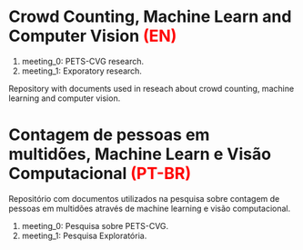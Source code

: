 # Crowd Counting, Machine Learn and Computer Vision <font color="red"> (EN) </font>

1. meeting_0: PETS-CVG research.
2. meeting_1: Exporatory research.

Repository with documents used in reseach about crowd counting, machine learning and computer vision.

# Contagem de pessoas em multidões, Machine Learn e Visão Computacional <font color="red"> (PT-BR) </font>

Repositório com documentos utilizados na pesquisa sobre contagem de pessoas em multidões através de machine learning e 
visão computacional.

1. meeting_0: Pesquisa sobre PETS-CVG.
2. meeting_1: Pesquisa Exploratória.
